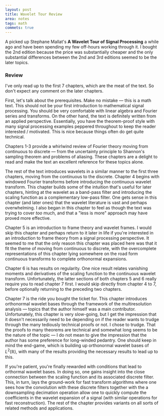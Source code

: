 ```yaml
---
layout: post
title: Wavelet Tour Review
area: notes
tags: math 
commets: true
---
```


A picked up Stephane Mallat's **A Wavelet Tour of Signal Processing** a while ago and have been spending my few off-hours working through it. I bought the 2nd edition because the price was substantially cheaper and the only substantial differences between the 2nd and 3rd editions seemed to be the later topics.

### Review

I've only read up to the first 7 chapters, which are the meat of the text. So don't expect any comment on the later chapters.

First, let's talk about the prerequisites. Make no mistake &mdash; this is a math text. This should not be your first introduction to mathematical signal processing. You should be very comfortable with linear algebra and Fourier series and transforms. On the other hand, the text is definitely written from an applied perspective. Essentially, you have the theorem-proof style with many signal processing examples peppered throughout to keep the reader interested / motivated. This is nice because things often do get quite technical.

Chapters 1-3 provide a whirlwind review of Fourier theory moving from continuous to discrete &mdash; from the uncertainty principle to Shannon's sampling theorem and problems of aliasing. These chapters are a delight to read and make the text an excellent reference for these topics alone. 

The rest of the text introduces wavelets in a similar manner to the first three chapters, moving from the continuous to the discrete. Chapter 4 begins with windowed Fourier transforms before introducing the continuous wavelet transform. This chapter builds some of the intuition that's useful for later chapters, hinting at the wavelet as a band-pass filter and introducing the scaling function as a complementary low-pass filter. One gets sense in this chapter (and later ones) that the wavelet literature is vast and perhaps overwhelming. I also began in this chapter to feel as though the text was trying to cover *too* much, and that a "less is more" approach may have proved more effective.

Chapter 5 is an introduction to frame theory and wavelet frames. I would skip this chapter and perhaps return to it later in life if you're interested in an introduction to frame theory from a signal processing perspective. It seemed to me that the only reason this chapter was placed here was that it fit the theme of moving from continuous to discrete, with the overcomplete representations of this chapter lying somewhere on the road form continuous transforms to complete orthonormal expansions.

Chapter 6 is has results on regularity. One nice result relates vanishing moments and derivatives of the scaling function to the continuous wavelet transform. Unfortunately, the latter sections of both chapters 5 and 6 really require you to read chapter 7 first. I would skip directly from chapter 4 to 7, before optionally returning to the preceding two chapters.

Chapter 7 is the ride you bought the ticket for. This chapter introduces orthonormal wavelet bases through the framework of the multiresolution analysis &mdash; topics that the author himself was a main contributor. Unfortunately, this chapter is very slow-going, but I get the impression that it doesn't necessarily need to be depending on if the reader wants to trudge through the many tediously technical proofs or not. I chose to trudge. That the proofs to many theorems are technical and somewhat long seems to be the nature of the topic &mdash; I do not mean to give the impression that the author has some preference for long-winded pedantry. One should keep in mind the end-game, which is building up orthonormal wavelet bases of $L^2(\mathbb{R})$, with many of the results providing the necessary results to lead up to this.

If you're patient, you're finally rewarded with conditions that lead to orthormal wavelet bases. In doing so, one gains insight into the close connection between the scaling function and its associated discrete filter. This, in turn, lays the ground-work for fast transform algorithms where one sees how the convolution with these discrete filters together with the a downsampling decimation operation allow one to quickly compute the coefficients in the wavelet expansion of a signal (with similar operations for fast reconstruction). The rest of the chapter provides variants on all sorts of related methods and applications.
